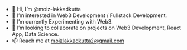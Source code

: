 - 👋 Hi, I’m @moiz-lakkadkutta
- 👀 I’m interested in Web3 Development / Fullstack Development.
- 🌱 I’m currently Experimenting with Web3.
- 💞️ I’m looking to collaborate on projects on Web3 Development, React App, Data Science.
- 📫 Reach me at moizlakkadkutta2@gmail.com 

<!---
moiz-lakkadkutta/moiz-lakkadkutta is a ✨ special ✨ repository because its `README.md` (this file) appears on your GitHub profile.
You can click the Preview link to take a look at your changes.
--->
